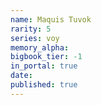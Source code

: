 ```yaml
---
name: Maquis Tuvok
rarity: 5
series: voy
memory_alpha:
bigbook_tier: -1
in_portal: true
date:
published: true
---
```



